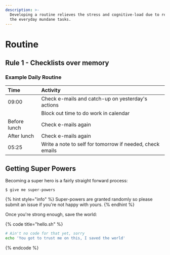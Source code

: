 ```yaml
---
description: >-
  Developing a routine relieves the stress and cognitive-load due to remember
  the everyday mundane tasks.
---
```


# Routine

## Rule 1 - Checklists over memory

### Example Daily Routine

| Time | Activity |
| :--- | :--- |
| 09:00 | Check e-mails and catch-up on yesterday's actions |
|  | Block out time to do work in calendar |
| Before lunch | Check e-mails again |
| After lunch | Check e-mails again |
| 05:25 | Write a note to self for tomorrow if needed, check emails |

## Getting Super Powers

Becoming a super hero is a fairly straight forward process:

```
$ give me super-powers
```

{% hint style="info" %}
 Super-powers are granted randomly so please submit an issue if you're not happy with yours.
{% endhint %}

Once you're strong enough, save the world:

{% code title="hello.sh" %}
```bash
# Ain't no code for that yet, sorry
echo 'You got to trust me on this, I saved the world'
```
{% endcode %}



